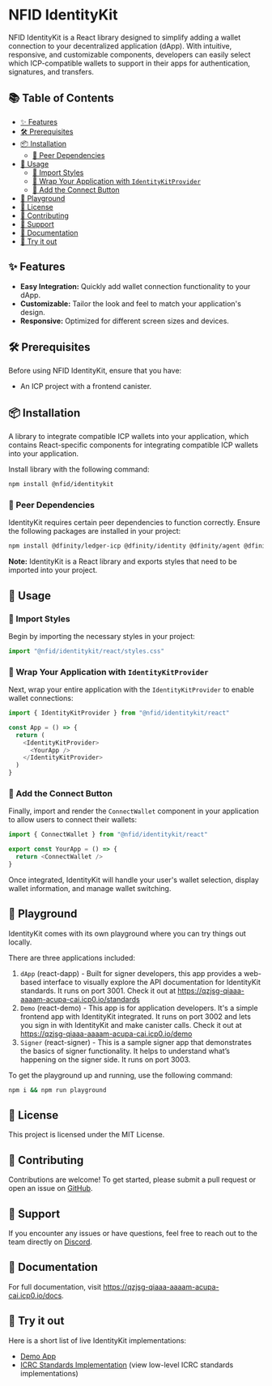 # NFID IdentityKit

NFID IdentityKit is a React library designed to simplify adding a wallet connection to your
decentralized application (dApp). With intuitive, responsive, and customizable components,
developers can easily select which ICP-compatible wallets to support in their apps for
authentication, signatures, and transfers.

## 📚 Table of Contents

- [✨ Features](#-features)
- [🛠 Prerequisites](#-prerequisites)
- [📦 Installation](#-installation)
  - [🔗 Peer Dependencies](#-peer-dependencies)
- [🚀 Usage](#-usage)
  - [🎨 Import Styles](#-import-styles)
  - [🧩 Wrap Your Application with `IdentityKitProvider`](#-wrap-your-application-with-identitykitprovider)
  - [🔗 Add the Connect Button](#-add-the-connect-button)
- [🔬 Playground](#-playground)
- [📄 License](#-license)
- [🤝 Contributing](#-contributing)
- [💬 Support](#-support)
- [📘 Documentation](#-documentation)
- [🎉 Try it out](#-try-it-out)

## ✨ Features

- **Easy Integration:** Quickly add wallet connection functionality to your dApp.
- **Customizable:** Tailor the look and feel to match your application's design.
- **Responsive:** Optimized for different screen sizes and devices.

## 🛠 Prerequisites

Before using NFID IdentityKit, ensure that you have:

- An ICP project with a frontend canister.

## 📦 Installation

A library to integrate compatible ICP wallets into your application, which contains React-specific
components for integrating compatible ICP wallets into your application.

Install library with the following command:

```sh npm2yarn
npm install @nfid/identitykit
```

### 🔗 Peer Dependencies

IdentityKit requires certain peer dependencies to function correctly. Ensure the following packages
are installed in your project:

```sh npm2yarn
npm install @dfinity/ledger-icp @dfinity/identity @dfinity/agent @dfinity/candid @dfinity/principal @dfinity/utils @dfinity/auth-client
```

**Note:** IdentityKit is a React library and exports styles that need to be imported into your
project.

## 🚀 Usage

### 🎨 Import Styles

Begin by importing the necessary styles in your project:

```javascript
import "@nfid/identitykit/react/styles.css"
```

### 🧩 Wrap Your Application with `IdentityKitProvider`

Next, wrap your entire application with the `IdentityKitProvider` to enable wallet connections:

```javascript
import { IdentityKitProvider } from "@nfid/identitykit/react"

const App = () => {
  return (
    <IdentityKitProvider>
      <YourApp />
    </IdentityKitProvider>
  )
}
```

### 🔗 Add the Connect Button

Finally, import and render the `ConnectWallet` component in your application to allow users to
connect their wallets:

```javascript
import { ConnectWallet } from "@nfid/identitykit/react"

export const YourApp = () => {
  return <ConnectWallet />
}
```

Once integrated, IdentityKit will handle your user's wallet selection, display wallet information,
and manage wallet switching.

## 🔬 Playground

IdentityKit comes with its own playground where you can try things out locally.

There are three applications included:

1. `dApp` (react-dapp) - Built for signer developers, this app provides a web-based interface to
   visually explore the API documentation for IdentityKit standards. It runs on port 3001. Check it
   out at https://qzjsg-qiaaa-aaaam-acupa-cai.icp0.io/standards
2. `Demo` (react-demo) - This app is for application developers. It's a simple frontend app with
   IdentityKit integrated. It runs on port 3002 and lets you sign in with IdentityKit and make
   canister calls. Check it out at https://qzjsg-qiaaa-aaaam-acupa-cai.icp0.io/demo
3. `Signer` (react-signer) - This is a sample signer app that demonstrates the basics of signer
   functionality. It helps to understand what’s happening on the signer side. It runs on port 3003.

To get the playground up and running, use the following command:

```sh
npm i && npm run playground
```

## 📄 License

This project is licensed under the MIT License.

## 🤝 Contributing

Contributions are welcome! To get started, please submit a pull request or open an issue on
[GitHub](https://github.com/internet-identity-labs/identitykit).

## 💬 Support

If you encounter any issues or have questions, feel free to reach out to the team directly on
[Discord](https://discord.gg/bJK5HE6KDn).

## 📘 Documentation

For full documentation, visit https://qzjsg-qiaaa-aaaam-acupa-cai.icp0.io/docs.

## 🎉 Try it out

Here is a short list of live IdentityKit implementations:

- [Demo App](https://qzjsg-qiaaa-aaaam-acupa-cai.icp0.io/demo)
- [ICRC Standards Implementation](https://qzjsg-qiaaa-aaaam-acupa-cai.icp0.io/standards) (view
  low-level ICRC standards implementations)
